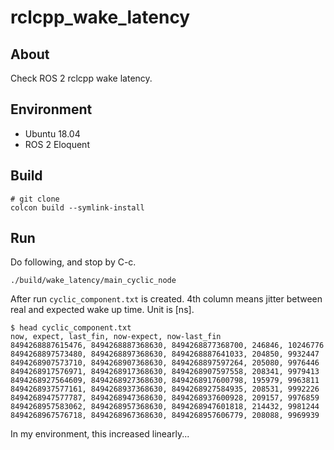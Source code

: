 rclcpp_wake_latency
====

## About
Check ROS 2 rclcpp wake latency.

## Environment
- Ubuntu 18.04
- ROS 2 Eloquent

## Build

```
# git clone
colcon build --symlink-install
```

## Run
Do following, and stop by C-c.

```
./build/wake_latency/main_cyclic_node
```

After run `cyclic_component.txt` is created.
4th column means jitter between real and expected wake up time.
Unit is [ns].

```
$ head cyclic_component.txt
now, expect, last_fin, now-expect, now-last_fin
8494268887615476, 8494268887368630, 8494268877368700, 246846, 10246776
8494268897573480, 8494268897368630, 8494268887641033, 204850, 9932447
8494268907573710, 8494268907368630, 8494268897597264, 205080, 9976446
8494268917576971, 8494268917368630, 8494268907597558, 208341, 9979413
8494268927564609, 8494268927368630, 8494268917600798, 195979, 9963811
8494268937577161, 8494268937368630, 8494268927584935, 208531, 9992226
8494268947577787, 8494268947368630, 8494268937600928, 209157, 9976859
8494268957583062, 8494268957368630, 8494268947601818, 214432, 9981244
8494268967576718, 8494268967368630, 8494268957606779, 208088, 9969939
```

In my environment, this increased linearly...



